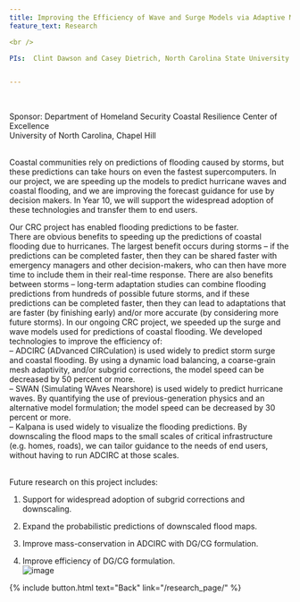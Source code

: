 ```yaml
---
title: Improving the Efficiency of Wave and Surge Models via Adaptive Mesh Resolution
feature_text: Research

<br />

PIs:  Clint Dawson and Casey Dietrich, North Carolina State University


---
```

<br />

Sponsor:  Department of Homeland Security Coastal Resilience Center of Excellence 
<br /> 
University of North Carolina, Chapel Hill



<br />
Coastal communities rely on predictions of flooding caused by storms, but these predictions can take hours on even the fastest supercomputers. In our project, we are speeding up the models to predict hurricane waves and coastal flooding, and we are improving the forecast guidance for use by decision makers. In Year 10, we will support the widespread adoption of these technologies and transfer them to end users.
<br />

Our CRC project has enabled flooding predictions to be faster.
<br />
There are obvious benefits to speeding up the predictions of coastal flooding due to hurricanes. The largest benefit occurs during storms – if the predictions can be completed faster, then they can be shared faster with emergency managers and other decision-makers, who can then have more time to include them in their real-time response. There are also benefits between storms – long-term adaptation studies can combine flooding predictions from hundreds of possible future storms, and if these predictions can be completed faster, then they can lead to adaptations that are faster (by finishing early) and/or more accurate (by considering more future storms).
In our ongoing CRC project, we speeded up the surge and wave models used for predictions of coastal flooding. We developed technologies to improve the efficiency of:
<br />
–	ADCIRC (ADvanced CIRCulation) is used widely to predict storm surge and coastal flooding. By using a dynamic load balancing, a coarse-grain mesh adaptivity, and/or subgrid corrections, the model speed can be decreased by 50 percent or more. 
<br />
–	SWAN (Simulating WAves Nearshore) is used widely to predict hurricane waves. By quantifying the use of previous-generation physics and an alternative model formulation; the model speed can be decreased by 30 percent or more. 
<br />
–	Kalpana is used widely to visualize the flooding predictions. By downscaling the flood maps to the small scales of critical infrastructure (e.g. homes, roads), we can tailor guidance to the needs of end users, without having to run ADCIRC at those scales.

<br/>  Future research on this project includes:  <br />

1.	Support for widespread adoption of subgrid corrections and downscaling. <br />

2.	Expand the probabilistic predictions of downscaled flood maps. <br />

3.	Improve mass-conservation in ADCIRC with DG/CG formulation.    <br />
4.	Improve efficiency of DG/CG formulation.  
![image](https://github.com/UT-CHG/UT-CHG.github.io/assets/2117964/d7aeef40-d646-441a-ab4f-83bd0889c762)





{% include button.html text="Back" link="/research_page/" %}
